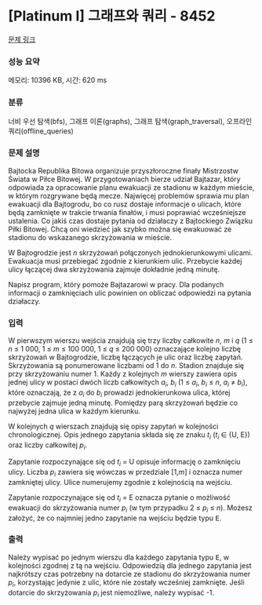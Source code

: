 # [Platinum I] 그래프와 쿼리 - 8452 

[문제 링크](https://www.acmicpc.net/problem/8452) 

### 성능 요약

메모리: 10396 KB, 시간: 620 ms

### 분류

너비 우선 탐색(bfs), 그래프 이론(graphs), 그래프 탐색(graph_traversal), 오프라인 쿼리(offline_queries)

### 문제 설명

<p>Bajtocka Republika Bitowa organizuje przyszłoroczne finały Mistrzostw Świata w Piłce Bitowej. W przygotowaniach bierze udział Bajtazar, który odpowiada za opracowanie planu ewakuacji ze stadionu w każdym mieście, w którym rozgrywane będą mecze. Najwięcej problemów sprawia mu plan ewakuacji dla Bajtogrodu, bo co rusz dostaje informacje o ulicach, które będą zamknięte w trakcie trwania finałów, i musi poprawiać wcześniejsze ustalenia. Co jakiś czas dostaje pytania od działaczy z Bajtockiego Związku Piłki Bitowej. Chcą oni wiedzieć jak szybko można się ewakuować ze stadionu do wskazanego skrzyżowania w mieście.</p>

<p>W Bajtogrodzie jest <em>n</em> skrzyżowań połączonych jednokierunkowymi ulicami. Ewakuacja musi przebiegać zgodnie z kierunkiem ulic. Przebycie każdej ulicy łączącej dwa skrzyżowania zajmuje dokładnie jedną minutę.</p>

<p>Napisz program, który pomoże Bajtazarowi w pracy. Dla podanych informacji o zamknięciach ulic powinien on obliczać odpowiedzi na pytania działaczy.</p>

### 입력 

 <p>W pierwszym wierszu wejścia znajdują się trzy liczby całkowite <em>n</em>, <em>m</em> i <em>q</em> (1 ≤ <em>n</em> ≤ 1 000, 1 ≤ <em>m</em> ≤ 100 000, 1 ≤ <em>q</em> ≤ 200 000) oznaczające kolejno liczbę skrzyżowań w Bajtogrodzie, liczbę łączących je ulic oraz liczbę zapytań. Skrzyżowania są ponumerowane liczbami od 1 do <em>n</em>. Stadion znajduje się przy skrzyżowaniu numer 1. Każdy z kolejnych <em>m</em> wierszy zawiera opis jednej ulicy w postaci dwóch liczb całkowitych <em>a<sub>i</sub></em>, <em>b<sub>i</sub></em> (1 ≤ <em>a<sub>i</sub></em>, <em>b<sub>i</sub></em> ≤ <em>n</em>, <em>a<sub>i</sub></em> ≠ <em>b<sub>i</sub></em>), które oznaczają, że z <em>a<sub>i</sub></em> do <em>b<sub>i</sub></em> prowadzi jednokierunkowa ulica, której przebycie zajmuje jedną minutę. Pomiędzy parą skrzyżowań będzie co najwyżej jedna ulica w każdym kierunku.</p>

<p>W kolejnych <em>q</em> wierszach znajdują się opisy zapytań w kolejności chronologicznej. Opis jednego zapytania składa się ze znaku <em>t<sub>i</sub></em> (<em>t<sub>i</sub></em> ∈ {U, E}) oraz liczby całkowitej <em>p<sub>i</sub></em>.</p>

<p>Zapytanie rozpoczynające się od <em>t<sub>i</sub></em> = U opisuje informację o zamknięciu ulicy. Liczba <em>p<sub>i</sub></em> zawiera się wówczas w przedziale [1,<em>m</em>] i oznacza numer zamkniętej ulicy. Ulice numerujemy zgodnie z kolejnością na wejściu.</p>

<p>Zapytanie rozpoczynające się od <em>t<sub>i</sub></em> = E oznacza pytanie o możliwość ewakuacji do skrzyżowania numer <em>p<sub>i</sub></em> (w tym przypadku 2 ≤ <em>p<sub>i</sub></em> ≤ <em>n</em>). Możesz założyć, że co najmniej jedno zapytanie na wejściu będzie typu <tt>E</tt>.</p>

### 출력 

 <p>Należy wypisać po jednym wierszu dla każdego zapytania typu <tt>E</tt>, w kolejności zgodnej z tą na wejściu. Odpowiedzią dla jednego zapytania jest najkrótszy czas potrzebny na dotarcie ze stadionu do skrzyżowania numer <em>p<sub>i</sub></em>, korzystając jedynie z ulic, które nie zostały wcześniej zamknięte. Jeśli dotarcie do skrzyżowania <em>p<sub>i</sub></em> jest niemożliwe, należy wypisać -1.</p>

